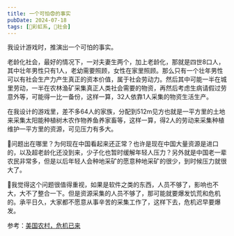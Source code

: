 ```yaml
---
title: 一个可怕😨的事实
pubDate: 2024-07-18
tags: [🌈彩虹系, 👫社会]
---
```


我设计游戏时，推演出一个可怕的事实。

老龄化社会，最好的情况下，一对夫妻生两个，加上老龄化，那就是四世8口人，其中壮年男性只有1人，老幼需要照顾，女性在家里照顾。那么只有一个壮年男性可以有社会生产力产生真正的资本价值，属于社会劳动力。然后其中可能一半在城里劳动，一半在农林渔矿采集真正人类社会需要的物资，再然后考虑生病请假过劳意外等，可能得一比一备份，这样一算，32人依靠1人采集的物资生活生产。

在我设计的游戏里，差不多64人的家族，分配到512m见方也就是一平方里的土地来采集太阳能种植树木农作物养鱼养家畜等，这样一算，得2人的劳动来采集种植维护一平方里的资源，可见压力有多大。

🤔问题出在哪里？为何现在中国看起来还正常？也许是现在中国大量资源是进口的，以及超老龄化还没到来，少子化也暂时缓解年轻人压力？另外就是中国老一辈农民非常多，但是以后年轻人会种地采矿的愿意种地采矿的很少，到时候压力就很大了。

🤔我觉得这个问题很值得重视，如果是软件之类的东西，人员不够了，影响也不大，大不了整合一下。但是资源采集的人员不够了，那可能就要爆发饥荒和危机的。承平日久，大家都不愿意从事辛苦的采集工作了，这样下去，危机迟早要爆发。

参考：[美国农村，危机已来](https://mp.weixin.qq.com/s/LUx_gz-TifISIAP0nx1sCA)
